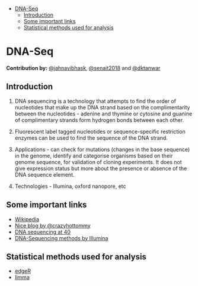 <!-- START doctoc generated TOC please keep comment here to allow auto update -->
<!-- DON'T EDIT THIS SECTION, INSTEAD RE-RUN doctoc TO UPDATE -->


- [DNA-Seq](#dna-seq)
  - [Introduction](#introduction)
  - [Some important links](#some-important-links)
  - [Statistical methods used for analysis](#statistical-methods-used-for-analysis)

<!-- END doctoc generated TOC please keep comment here to allow auto update -->

# DNA-Seq

**Contribution by:** [@jahnavibhask](https://github.com/jahnavibhask), [@senait2018](https://github.com/senait2018) and [@dktanwar](https://github.com/dktanwar)

## Introduction

1. DNA sequencing is a technology that attempts to find the order of nucleotides that make up the DNA strand based on the complimentarity between the nucleotides - adenine and thymine or cytosine and guanine of complimentary strands form hydrogen bonds between each other.

2. Fluorescent label tagged nucleotides or sequence-specific restriction enzymes can be used to find the sequence of the DNA strand.

3. Applications - can check for mutations (changes in the base sequence) in the genome, identify and categorise organisms based on their genome sequence, for validation of cloning experiments. It does not give expression status but more about the presence or absence of the DNA sequence element.

4. Technologies - Illumina, oxford nanopore, etc


## Some important links

- [Wikipedia](https://en.wikipedia.org/wiki/DNA_sequencing)
- [Nice blog by @crazyhottommy](https://github.com/crazyhottommy/DNA-seq-analysis)
- [DNA sequencing at 40](https://www.nature.com/articles/nature24286)
- [DNA-Sequencing methods by Illumina](https://www.illumina.com/content/dam/illumina-marketing/documents/products/research_reviews/dna-sequencing-methods-review-web.pdf)


## Statistical methods used for analysis

- [edgeR](http://bioconductor.org/packages/release/bioc/html/edgeR.html)
- [limma](https://bioconductor.org/packages/release/bioc/html/limma.html)
